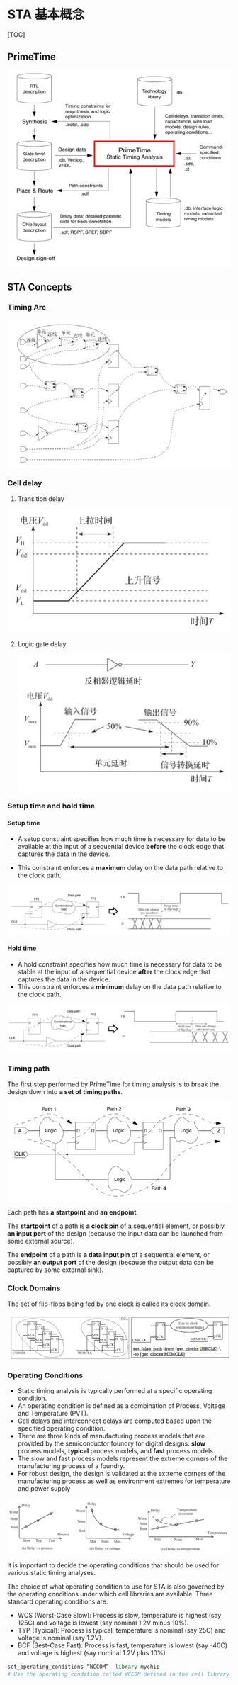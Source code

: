 # STA 基本概念

[TOC]

## PrimeTime

![image-20230208205833231](assets/image-20230208205833231.png)

## STA Concepts

### Timing Arc

![image-20230208205958715](assets/image-20230208205958715.png)

### Cell delay

1. Transition delay

![image-20230208210025140](assets/image-20230208210025140.png)

2. Logic gate delay

   ![image-20230208210100444](assets/image-20230208210100444.png)

### Setup time and hold time

#### Setup time

- A setup constraint specifies how much time is necessary for data to be available at the input of a sequential device **before** the clock edge that captures the data in the device.

- This constraint enforces a **maximum** delay on the data path relative to the clock path.

![image-20230208210207969](assets/image-20230208210207969.png)

#### Hold time

- A hold constraint specifies how much time is necessary for data to be stable at the input of a sequential device **after** the clock edge that captures the data in the device.
- This constraint enforces a **minimum** delay on the data path relative to the clock path.

![image-20230208210313490](assets/image-20230208210313490.png)

### Timing path

The first step performed by PrimeTime for timing analysis is to break the design down into **a set of timing paths**.

![image-20230208210456381](assets/image-20230208210456381.png)

Each path has **a** **startpoint** and **an** **endpoint**.

The **startpoint** of a path is **a clock pin** of a sequential element, or possibly **an input port** of the design (because the input data can be launched from some external source).

The **endpoint** of a path is **a data input pin** of a sequential element, or possibly **an output port** of the design (because the output data can be captured by some external sink).

### Clock Domains

The set of flip-flops being fed by one clock is called its clock domain. 

![image-20230208210659281](assets/image-20230208210659281.png)

### Operating Conditions

- Static timing analysis is typically performed at a specific operating condition.
- An operating condition is defined as a combination of Process, Voltage and Temperature (PVT).
- Cell delays and interconnect delays are computed based upon the specified operating condition.
- There are three kinds of manufacturing process models that are provided by the semiconductor foundry for digital designs: **slow** process models, **typical** process models, and **fast** process models.
- The slow and fast process models represent the extreme corners of the manufacturing process of a foundry.
- For robust design, the design is validated at the extreme corners of the manufacturing process as well as environment extremes for temperature and power supply

![image-20230208211928903](assets/image-20230208211928903.png)

It is important to decide the operating conditions that should be used for various static timing analyses.

The choice of what operating condition to use for STA is also governed by the operating conditions under which cell libraries are available. Three standard operating conditions are:

- WCS (Worst-Case Slow): Process is slow, temperature is highest (say 125C) and voltage is lowest (say nominal 1.2V minus 10%).
- TYP (Typical): Process is typical, temperature is nominal (say 25C) and voltage is nominal (say 1.2V).
- BCF (Best-Case Fast): Process is fast, temperature is lowest (say -40C) and voltage is highest (say nominal 1.2V plus 10%).

```tcl
set_operating_conditions “WCCOM” -library mychip
# Use the operating condition called WCCOM defined in the cell library mychip.
```

